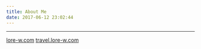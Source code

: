```yaml
---
title: About Me
date: 2017-06-12 23:02:44
---
```


***
[lore-w.com](http://www.lore-w.com)
[travel.lore-w.com](http://travel.lore-w.com)